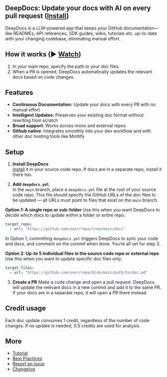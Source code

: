 ## DeepDocs: Update your docs with AI on every pull request ([Install](https://github.com/marketplace/deepdocsai))
<!--  -->
DeepDocs is a LLM-powered app that keeps your GitHub documentation—like READMEs, API references, SDK guides, wikis, tutorials etc. up-to-date with your changing codebase, eliminating manual effort.


## How it works (▶️ [Watch](https://rb.gy/5jj1yp))
<!--  -->
1. In your main repo, specify the path to your doc files.
2. When a PR is opened, DeepDocs automatically updates the relevant docs based on code changes.
  

## Features
<!--  -->
- **Continuous Documentation:** Update your docs with every PR with no manual effort
- **Intelligent Updates:** Preserves your existing doc format without rewriting from scratch 
- **Broad support**: Works across mono and external repos
- **Github native**: Integrates smoothly into your dev workflow and with other doc hosting tools like Mintlify


## Setup
<!--  -->
1. **Install DeepDocs**  
[Install](https://github.com/marketplace/deepdocsai) it in your source code repo. If docs are in a separate repo, install it there too.

2. **Add `deepdocs.yml`**  
In the `main` branch, place a `deepdocs.yml` file at the root of your source code repo. This file should specify the GitHub URLs of the doc files to be updated — all URLs must point to files that exist on the `main` branch.

**Option 1: A single repo or sub-folder**
Use this when you want DeepDocs to decide which docs to update within a folder or entire repo.
```yaml
target_repo:
  - url: "https://github.com/user/repo/tree/main/docs"
```
In Option 1, committing `deepdocs.yml` triggers DeepDocs to sync your code and docs, and comment on the commit when done. You’re all set for step 3.


**Option 2: Up-to 5 Individual files in the source code repo or external repo**
Use this when you want to update specific doc files only.
```yaml
target_files:
  - url: "https://github.com/user/repo/blob/main/path/to/doc.md"
```


3. **Create a PR**
Make a code change and open a pull request. DeepDocs will update the relevant docs in a new commit and add it to the same PR. If your docs are in a separate repo, it will open a PR there instead.

## Credit usage
<!-- -->
Each doc update consumes 1 credit, regardless of the number of code changes. If no update is needed, 0.5 credits are used for analysis.

## More
<!-- -->
- [Tutorial](https://drive.google.com/file/d/1sCdnSdBkNu6D8PDAbc4qnvi0m_secmH3/view)
- [Best Practices](https://github.com/DeepDocsAI/Deep-docs/blob/main/Best_Practices.md)
- [Report an issue](https://github.com/DeepDocsAI/Deep-docs/issues)
- [Changelog](https://github.com/DeepDocsAI/Deep-docs/blob/main/Changelog.md)
